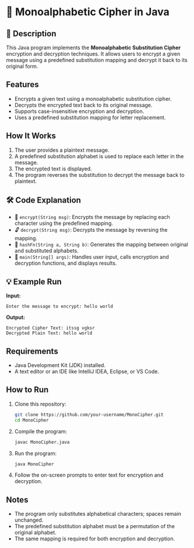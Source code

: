 # 🔐 Monoalphabetic Cipher in Java

## 📜 Description
This Java program implements the **Monoalphabetic Substitution Cipher** encryption and decryption techniques. It allows users to encrypt a given message using a predefined substitution mapping and decrypt it back to its original form.

## Features
- Encrypts a given text using a monoalphabetic substitution cipher.
- Decrypts the encrypted text back to its original message.
- Supports case-insensitive encryption and decryption.
- Uses a predefined substitution mapping for letter replacement.

## How It Works
1. The user provides a plaintext message.
2. A predefined substitution alphabet is used to replace each letter in the message.
3. The encrypted text is displayed.
4. The program reverses the substitution to decrypt the message back to plaintext.

## 🛠 Code Explanation
- 🔐 `encrypt(String msg)`: Encrypts the message by replacing each character using the predefined mapping.
- 🔓 `decrypt(String msg)`: Decrypts the message by reversing the mapping.
- 🔄 `hashFn(String a, String b)`: Generates the mapping between original and substituted alphabets.
- 🎯 `main(String[] args)`: Handles user input, calls encryption and decryption functions, and displays results.

## 💡 Example Run
**Input:**
```
Enter the message to encrypt: hello world
```

**Output:**
```
Encrypted Cipher Text: itssg vgksr
Decrypted Plain Text: hello world
```

## Requirements
- Java Development Kit (JDK) installed.
- A text editor or an IDE like IntelliJ IDEA, Eclipse, or VS Code.

## How to Run
1. Clone this repository:
   ```sh
   git clone https://github.com/your-username/MonoCipher.git
   cd MonoCipher
   ```
2. Compile the program:
   ```sh
   javac MonoCipher.java
   ```
3. Run the program:
   ```sh
   java MonoCipher
   ```
4. Follow the on-screen prompts to enter text for encryption and decryption.

## Notes
- The program only substitutes alphabetical characters; spaces remain unchanged.
- The predefined substitution alphabet must be a permutation of the original alphabet.
- The same mapping is required for both encryption and decryption.

